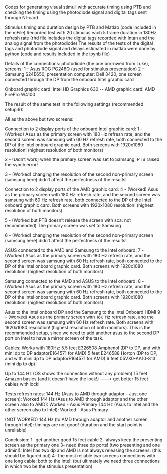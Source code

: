 Codes for generating visual stimuli with accurate timing using PTB and checking the timing using the photodiode signal and digital tags sent through NI-card

Stimulus timing and duration design by PTB and Matlab (code included in the mFile) Recorded test with 20 stimulus each 5 frame duration in 180Hz refresh rate (rhd file includes the digital tags recorded with Intan and the analog signal from the photodiode) The results of the tests of the digital tags and photodiode signal and delays estimated in matlab were done by python (code and results included in the ipynb file)

Details of the connections: photodiode (the one borrowed from Luke), screens: 1 - Asus ROG PG248Q (used for stimulus presentation) 2 - Samsung S24E650, presentation computer: Dell 3420, one screen connected through the DP from the onboard Intel graphic card

Onboard graphic card: Intel HD Graphics 630 -- AMD graphic card: AMD FirePro W4100

The result of the same test in the following settings (recommended setup:9):

All as the above but two screens:

Connection to 2 display ports of the onboard Intel graphic card: 1 - (Worked) Asus as the primary screen with 180 Hz refresh rate, and the second screen was samsung with 60 Hz refresh rate, both connected to the DP of the Intel onboard graphic card. Both screens with 1920x1080 resolution! (highest resolution of both monitors)

2 - (Didn’t work) when the primary screen was set to Samsung, PTB raised the synch error!

3 - (Worked) changing the resolution of the second non-primary screen (samsung here) didn’t affect the perfectness of the results!

Connection to 2 display ports of the AMD graphic card: 4 - (Worked) Asus as the primary screen with 180 Hz refresh rate, and the second screen was samsung with 60 Hz refresh rate, both connected to the DP of the Intel onboard graphic card. Both screens with 1920x1080 resolution! (highest resolution of both monitors)

5 - (Worked but PTB doesn’t release the screen with sca: not recommended) The primary screen was set to Samsung

6 - (Worked) changing the resolution of the second non-primary screen (samsung here) didn’t affect the perfectness of the results!

ASUS connected to the AMD and Samsung to the Intel onboard: 7 - (Worked) Asus as the primary screen with 180 Hz refresh rate, and the second screen was samsung with 60 Hz refresh rate, both connected to the DP of the Intel onboard graphic card. Both screens with 1920x1080 resolution! (highest resolution of both monitors)

Samsung connected to the AMD and ASUS to the Intel onboard: 8 - (Worked) Asus as the primary screen with 180 Hz refresh rate, and the second screen was samsung with 60 Hz refresh rate, both connected to the DP of the Intel onboard graphic card. Both screens with 1920x1080 resolution! (highest resolution of both monitors)

Asus to the Intel onboard DP and the Samsung to the Intel Onboard HDMI 9 - (Worked) Asus as the primary screen with 180 Hz refresh rate, and the second screen was samsung with 60 Hz refresh rate. Both screens with 1920x1080 resolution! (highest resolution of both monitors). This is the recommended setup, since we need to add another asus to the second DP port on Intel to have a mirror screen of the task.

Cables: Works with 180Hz: 5.5 feet E326508 Amphenol (DP to DP, and with mini dp to DP adaptorE164571 for AMD) 5 feet E246588 Horton (DP to DP, and with mini dp to DP adaptorE164571 for AMD) 6 feet 05VX0-AA10-813 (mini dp tp dp)

Up to 144 Hz (OS shows the connection without any problem) 15 feet Amazon basics (and it doesn’t have the lock!) ---> get better 15 feet cables with lock!

Tests refresh rates: 144 Hz (Asus to AMD through adaptor - Just one screen): Worked 144 Hz (Asus to AMD through adaptor and the other screen also to AMD): Worked - Asus Primary 144 Hz (Asus to Intel and the other screen also to Intel): Worked - Asus Primary

(NOT WORKED) 144 Hz (to AMD through adaptor and another screen through Intel): timings are not good! (duration and the start point is unreliable)

Conclusion: 1- get another good 15 feet cable 2- always keep the presenting screen as the primary one 3- need three dp ports! (two presenting and one admin!): Intel has two dp and AMD is not always releasing the screens: (this should be figured out) 4- the most reliable two screens connections with one long cable: both to the Intel! (but ultimately we need three connections in which two be the stimulus presentation)

